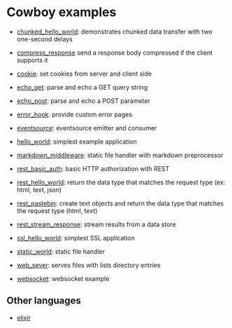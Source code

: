 Cowboy examples
===============

 *  [chunked_hello_world](./chunked_hello_world):
    demonstrates chunked data transfer with two one-second delays

 *  [compress_response](./compress_response)
    send a response body compressed if the client supports it

 *  [cookie](./cookie):
    set cookies from server and client side

 *  [echo_get](./echo_get):
    parse and echo a GET query string

 *  [echo_post](./echo_post):
    parse and echo a POST parameter

 *  [error_hook](./error_hook):
    provide custom error pages

 *  [eventsource](./eventsource):
    eventsource emitter and consumer

 *  [hello_world](./hello_world):
    simplest example application

 *  [markdown_middleware](./markdown_middleware):
    static file handler with markdown preprocessor

 *  [rest_basic_auth](./rest_basic_auth):
    basic HTTP authorization with REST

 *  [rest_hello_world](./rest_hello_world):
    return the data type that matches the request type (ex: html, text, json)

 *  [rest_pastebin](./rest_pastebin):
    create text objects and return the data type that matches the request type (html, text)

 *  [rest_stream_response](./rest_stream_response):
    stream results from a data store

 *  [ssl_hello_world](./ssl_hello_world):
    simplest SSL application

 *  [static_world](./static_world):
    static file handler

 *  [web_sever](./web_server):
    serves files with lists directory entries

 *  [websocket](./websocket):
    websocket example

Other languages
---------------

 *  [elixir](https://github.com/joshrotenberg/elixir_cowboy_examples)
